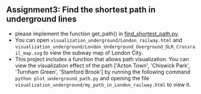 ## Assignment3: Find the shortest path in underground lines 
- please implement the  function get_path() in [find_shortest_path.py](find_shortest_path.py).
- You can open `visualization_underground/London_railway.html` and `visualization_underground/London_Underground_Overground_DLR_Crossrail_map.svg` to view the subway map of London City.
- This project includes a function that allows path visualization. You can view the visualization effect of the path ['Acton Town', 'Chiswick Park', 'Turnham Green', 'Stamford Brook'] by running the following command `python plot_underground_path.py` and opening the file
`visualization_underground/my_path_in_London_railway.html` to view it.

